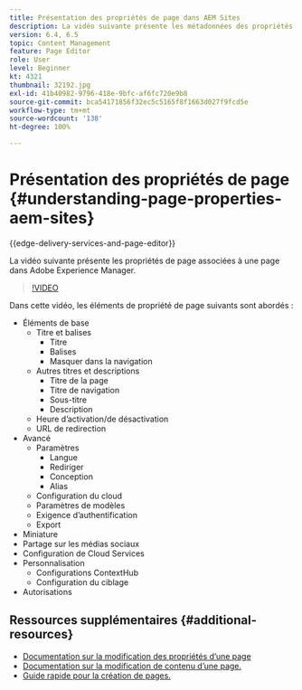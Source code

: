 ```yaml
---
title: Présentation des propriétés de page dans AEM Sites
description: La vidéo suivante présente les métadonnées des propriétés de page associées à une page dans Adobe Experience Manager.
version: 6.4, 6.5
topic: Content Management
feature: Page Editor
role: User
level: Beginner
kt: 4321
thumbnail: 32192.jpg
exl-id: 41b40982-9796-418e-9bfc-af6fc720e9b8
source-git-commit: bca54171856f32ec5c5165f8f1663d027f9fcd5e
workflow-type: tm+mt
source-wordcount: '138'
ht-degree: 100%

---
```


# Présentation des propriétés de page {#understanding-page-properties-aem-sites}

{{edge-delivery-services-and-page-editor}}

La vidéo suivante présente les propriétés de page associées à une page dans Adobe Experience Manager.

>[!VIDEO](https://video.tv.adobe.com/v/32192?quality=12&learn=on)

Dans cette vidéo, les éléments de propriété de page suivants sont abordés :

* Éléments de base
   * Titre et balises
      * Titre
      * Balises
      * Masquer dans la navigation
   * Autres titres et descriptions
      * Titre de la page
      * Titre de navigation
      * Sous-titre
      * Description
   * Heure d’activation/de désactivation
   * URL de redirection
* Avancé
   * Paramètres
      * Langue
      * Rediriger
      * Conception
      * Alias
   * Configuration du cloud
   * Paramètres de modèles
   * Exigence d’authentification
   * Export
* Miniature
* Partage sur les médias sociaux
* Configuration de Cloud Services
* Personnalisation
   * Configurations ContextHub
   * Configuration du ciblage
* Autorisations

## Ressources supplémentaires {#additional-resources}

* [Documentation sur la modification des propriétés d’une page](https://experienceleague.adobe.com/docs/experience-manager-65/authoring/authoring/editing-page-properties.html?lang=fr)
* [Documentation sur la modification de contenu d’une page.](https://experienceleague.adobe.com/docs/experience-manager-65/authoring/authoring/editing-content.html?lang=fr)
* [Guide rapide pour la création de pages.](https://experienceleague.adobe.com/docs/experience-manager-cloud-service/sites/authoring/getting-started/quick-start.html?lang=fr)
